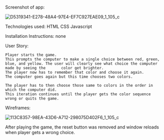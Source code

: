 Screenshot of app:

![D5319341-E278-48A4-97E4-EF7C927EAE09_1_105_c](https://user-images.githubusercontent.com/77291649/142701354-e3855357-2224-4ab4-b8b5-5a7199d4ff91.jpeg)


Technologies used:
HTML 
CSS 
Javascript

Installation Instructions: 
none

User Story:

    Player starts the game.
    This prompts the computer to make a single choice between red, green, blue, and yellow. The user will clearly see what choice the computer made by seeing the       color get brighter.
    The player now has to remember that color and choose it again.  
    The computer goes again but this time chooses two colors.

    The player has to then choose those same to colors in the order in which the computer did.
    This iteration continues until the player gets the color sequence wrong or quits the game.
    
Wireframes: 


![113C8357-98EA-43D6-A712-298075D402F6_1_105_c](https://user-images.githubusercontent.com/77291649/142701469-c4cdfd03-dec1-4de6-b972-8ddcbcaaf208.jpeg)


After playing the game, the reset button was removed and window reloads when player gets a wrong choice.

